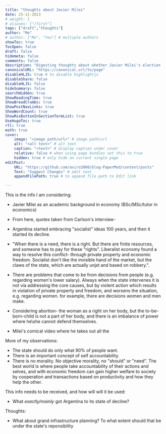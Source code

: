 ```yaml
---
title: "thoughts about Javier Milei"
date: 25-11-2023
# weight: 1
# aliases: ["/first"]
tags: ["draft","thoughts"]
author: "Me"
# author: ["Me", "You"] # multiple authors
showToc: true
TocOpen: false
draft: false
hidemeta: false
comments: false
description: "Digesting thoughts about whether Javier Milei's election is \"good\" or \"bad\" (whatever that means) "
canonicalURL: "https://canonical.url/to/page"
disableHLJS: true # to disable highlightjs
disableShare: false
disableHLJS: false
hideSummary: false
searchHidden: true
ShowReadingTime: true
ShowBreadCrumbs: true
ShowPostNavLinks: true
ShowWordCount: true
ShowRssButtonInSectionTermList: true
UseHugoToc: true
rtl: true
math: true
cover:
    image: "<image path/url>" # image path/url
    alt: "<alt text>" # alt text
    caption: "<text>" # display caption under cover
    relative: false # when using page bundles set this to true
    hidden: true # only hide on current single page
editPost:
    URL: "https://github.com/aviro2000/blog-PaperMod/content/posts"
    Text: "Suggest Changes" # edit text
    appendFilePath: true # to append file path to Edit link

---
```

This is the info I am considering:
- Javier Milei as an academic background in economy (BSc/MSc/tutor in economics)
- From here, quotes taken from Carlson's interview-
- Argentina started embracing "socialist" ideas 100 years, and then it started its decline.
- "When there is a need, there is a right. But there are finite resources, and someone has to pay for these "rights". Liberalist economy found a way to resolve this conflict- through private property and economic freedom. Socialist don't like the invisible hand of the market, but the claws of the state, which are actually unjst and based on robbery.".
- There are problems that come to be from decisions from people (e.g. regarding women's lower salary). Always when the state intervenes it is not via addressing the core causes, but by violent action which results in violation of private property and freedom, and worsens the situation, e.g. regarding women. for example, there are decisions women and men make.
- Considering abortion- the woman as a right on her body, but the to-be-born-child is not a part of her body, and there is an imbalance of power where he\she cannot defend themselves.

- Milei's comical video where he takes out all the 


More of my observations:
- The state should do only what 90% of people want.
- There is an important concept of self accountability.
- There is no morality. No objective morality, no "should" or "need". The best world is where people take accountability of their actions and selves, and with economic freedom can gain higher welfare to society by cooperation and transactions based on productivity and how they help the other.


This info needs to be received, and how will will it be used:
- What *exactly/mainly* got Argentina to its state of decline?

Thoughts:
- What about grand infrastructure planning? To what extent should that be under the state's reponsibility